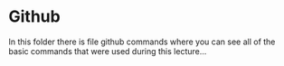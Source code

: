 # Github

In this folder there is file github commands where you can see all of the basic commands that were used during this lecture...